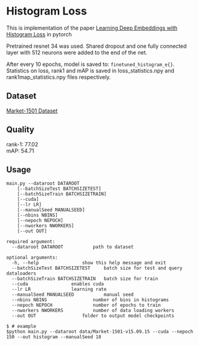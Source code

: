 # Histogram Loss

This is implementation of the paper [Learning Deep Embeddings with Histogram Loss](https://arxiv.org/pdf/1611.00822.pdf) in pytorch

Pretrained resnet 34 was used. Shared dropout and one fully connected layer with 512 neurons were added to the end of the net.

After every 10 epochs, model is saved to: `finetuned_histogram_e{}`. Statistics on loss, rank1 and mAP is saved in loss_statistics.npy and rank1map_statistics.npy files respectively.

## Dataset
[Market-1501 Dataset](http://www.liangzheng.org/Project/project_reid.html)

## Quality
rank-1: 77.02	
mAP:	54.71

## Usage
```
main.py --dataroot DATAROOT 
	[--batchSizeTest BATCHSIZETEST]
	[--batchSizeTrain BATCHSIZETRAIN] 
	[--cuda] 
	[--lr LR]
	[--manualSeed MANUALSEED] 
	[--nbins NBINS] 
	[--nepoch NEPOCH] 
	[--nworkers NWORKERS]
	[--out OUT] 

required argument:
  --dataroot DATAROOT   		path to dataset
  
optional arguments:
  -h, --help				show this help message and exit
  --batchSizeTest BATCHSIZETEST		batch size for test and query dataloaders
  --batchSizeTrain BATCHSIZETRAIN	batch size for train
  --cuda				enables cuda
  --lr LR				learning rate
  --manualSeed MANUALSEED     		manual seed
  --nbins NBINS     			number of bins in histograms
  --nepoch NEPOCH     			number of epochs to train
  --nworkers NWORKERS     		number of data loading workers
  --out OUT     			folder to output model checkpoints
```

    $ # example
    $python main.py --dataroot data/Market-1501-v15.09.15 --cuda --nepoch 150 --out histogram --manualSeed 18
